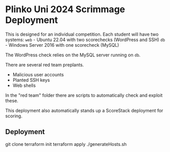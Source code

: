 # Plinko Uni 2024 Scrimmage Deployment

This is designed for an individual competition.
Each student will have two systems:
`web` - Ubuntu 22.04 with two scorechecks (WordPress and SSH)
`db` - Windows Server 2016 with one scorecheck (MySQL)

The WordPress check relies on the MySQL server running on `db`.

There are several red team preplants.
- Malicious user accounts
- Planted SSH keys
- Web shells

In the "red team" folder there are scripts to automatically check and exploit these.

This deployment also automatically stands up a ScoreStack deployment for scoring.

## Deployment
git clone 
terraform init
terraform apply
./generateHosts.sh
